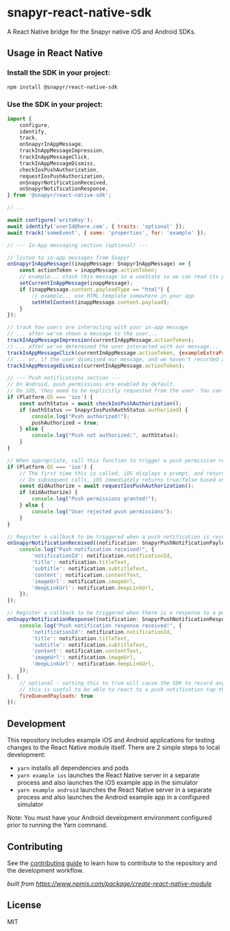 # snapyr-react-native-sdk

A React Native bridge for the Snapyr native iOS and Android SDKs.

## Usage in React Native

### Install the SDK in your project:

```sh
npm install @snapyr/react-native-sdk
```

### Use the SDK in your project:

```js
import { 
    configure,
    identify,
    track,
    onSnapyrInAppMessage,
    trackInAppMessageImpression,
    trackInAppMessageClick,
    trackInAppMessageDismiss,
    checkIosPushAuthorization,
    requestIosPushAuthorization,
    onSnapyrNotificationReceived,
    onSnapyrNotificationResponse,
} from '@snapyr/react-native-sdk';

// ...

await configure('writeKey');
await identify('userId@here.com', { traits: 'optional' });
await track('someEvent', { some: 'properties', for: 'example' });

// --- In-App messaging section (optional) ---

// listen to in-app messages from Snapyr 
onSnapyrInAppMessage((inappMessage: SnapyrInAppMessage) => {
    const actionToken = inappMessage.actionToken;
    // example... stash this message in a useState so we can read its properties elsewhere
    setCurrentInAppMessage(inappMessage);
    if (inappMessage.content.payloadType == "html") {
        // example... use HTML template somewhere in your app
        setHtmlContent(inappMessage.content.payload);
    }
});

// track how users are interacting with your in-app message
// ... after we've shown a message to the user...
trackInAppMessageImpression(currentInAppMessage.actionToken);
// ... after we've determined the user interacted with our message...
trackInAppMessageClick(currentInAppMessage.actionToken, {exampleExtraProperty: "someId"});
// ... or, if the user dismissed our message, and we haven't recorded any other interaction...
trackInAppMessageDismiss(currentInAppMessage.actionToken);

// --- Push notifications section ---
// On Android, push permissions are enabled by default.
// On iOS, they need to be explicitly requested from the user. You can check the current push authorization status:
if (Platform.OS === 'ios') {
    const authStatus = await checkIosPushAuthorization();
    if (authStatus == SnapyrIosPushAuthStatus.authorized) {
        console.log("Push authorized!");
        pushAuthorized = true;
    } else {
        console.log("Push not authorized:", authStatus);
    }
}

// When appropriate, call this function to trigger a push permission request from the user:
if (Platform.OS === 'ios') {
    // The first time this is called, iOS displays a prompt, and returns true/false depending on the user's response.
    // On subsequent calls, iOS immediately returns true/false based on the stored value.
    const didAuthorize = await requestIosPushAuthorization();
    if (didAuthorize) {
        console.log("Push permissions granted!");
    } else {
        console.log("User rejected push permissions");
    }
}

// Register a callback to be triggered when a push notification is received on the device
onSnapyrNotificationReceived((notification: SnapyrPushNotificationPayload) => {
    console.log("Push notification received!", {
        'notificationId': notification.notificationId,
        'title': notification.titleText,
        'subtitle': notification.subtitleText,
        'content': notification.contentText,
        'imageUrl': notification.imageUrl,
        'deepLinkUrl': notification.deepLinkUrl,
    });
});

// Register a callback to be triggered when there is a response to a push notification, i.e. when the user taps a notification
onSnapyrNotificationResponse((notification: SnapyrPushNotificationResponsePayload) => {
    console.log("Push notification response received!", {
        'notificationId': notification.notificationId,
        'title': notification.titleText,
        'subtitle': notification.subtitleText,
        'content': notification.contentText,
        'imageUrl': notification.imageUrl,
        'deepLinkUrl': notification.deepLinkUrl,
    });
}, {
    // optional - setting this to true will cause the SDK to record any push response that may have occurred before the JS code finished initializing / before we registered our callback.
    // this is useful to be able to react to a push notification tap that launched the app, as the OS / native code will process the tap before React Native initialization completes
    fireQueuedPayloads: true
});
```

## Development

This repository includes example iOS and Android applications for testing changes to the React Native module itself. There are 2 simple steps to local development:

* `yarn` installs all dependencies and pods
* `yarn example ios` launches the React Native server in a separate process and also launches the iOS example app in the simulator
* `yarn example android` launches the React Native server in a separate process and also launches the Android example app in a configured simulator

Note: You must have your Android development environment configured prior to running the Yarn command.

## Contributing

See the [contributing guide](CONTRIBUTING.md) to learn how to contribute to the repository and the development workflow.

_built from https://www.npmjs.com/package/create-react-native-module_

## License

MIT
